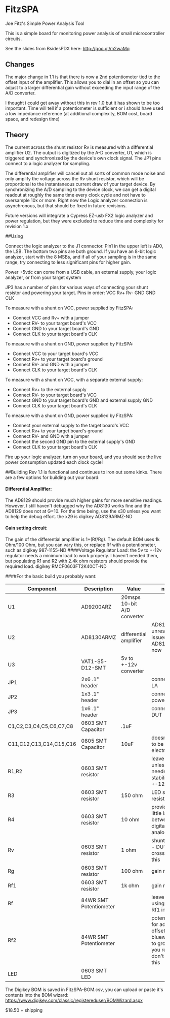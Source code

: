FitzSPA
=======

Joe Fitz's Simple Power Analysis Tool

This is a simple board for monitoring power analysis of small microcontroller circuits.

See the slides from BsidesPDX here: http://goo.gl/m2waMq

## Changes
The major change in 1.1 is that there is now a 2nd potentiometer tied to the offset input of the amplifier. This allows you to dial in an offset so you can adjust to a larger differential gain without exceeding the input range of the A/D converter.

I thought i could get away without this in rev 1.0 but it has shown to be too important. Time will tell if a potentiometer is sufficient or i should have used a low impedance reference (at additional complexity, BOM cost, board space, and redesign time)

## Theory

The current across the shunt resistor Rv is measured with a differential amplifier U2. The output is digitized by the A-D converter, U1, which is triggered and synchronized by the device's own clock signal. The JP1 pins connect to a logic analyzer for sampling.

The differential amplifier will cancel out all sorts of common mode noise and only amplify the voltage across the Rv shunt resistor, which will be proportional to the instantaneous current draw of your target device. By synchronizing the A/D sampling to the device clock, we can get a digital readout at roughly the same time every clock cycle and not have to oversample 10x or more. Right now the Logic analyzer connection is asynchronous, but that should be fixed in future revisions.

Future versions will integrate a Cypress EZ-usb FX2 logic analyzer and power regulation, but they were excluded to reduce time and complexity for revision 1.x

##Using

Connect the logic analyzer to the J1 connector. Pin1 in the upper left is AD0, the LSB. The bottom two pins are both ground. If you have an 8-bit logic analyzer, start with the 8 MSBs, and if all of your sampling is in the same range, try connecting to less significant pins for higher gain.

Power +5vdc can come from a USB cable, an external supply, your logic analyzer, or from your target system

JP3 has a number of pins for various ways of connecting your shunt resistor and powering your target. Pins in order: VCC  Rv+  Rv-  GND  GND  CLK

To measure with a shunt on VCC, power supplied by FitzSPA:
* Connect VCC and Rv+ with a jumper
* Connect RV- to your target board's VCC
* Connect GND to your target board's GND
* Connect CLK to your target board's CLK

To measure with a shunt on GND, power supplied by FitzSPA:
* Connect VCC to your target board's VCC
* Connect Rv+ to your target board's ground
* Connect RV- and GND with a jumper
* Connect CLK to your target board's CLK

To measure with a shunt on VCC, with a separate external supply:
* Connect Rv+ to the external supply
* Connect RV- to your target board's VCC
* Connect GND to your target board's GND and external supply GND
* Connect CLK to your target board's CLK

To measure with a shunt on GND, power supplied by FitzSPA:
* Connect your external supply to the target board's VCC
* Connect Rv+ to your target board's ground
* Connect RV- and GND with a jumper
* Connect the second GND pin to the external supply's GND
* Connect CLK to your target board's CLK

Fire up your logic analyzer, turn on your board, and you should see the live power consumption updated each clock cycle!

##Building
Rev 1.1 is functional and continues to iron out some kinks. There are a few options for building out your board:

#### Differential Amplifier:
The AD8129 should provide much higher gains for more sensitive readings. However, I still haven't debugged why the AD8130 works fine and the AD8129 does not at G=10. For the time being, use the x30 unless you want to help the debug effort. the x29 is digikey AD8129ARMZ-ND
#### Gain setting circuit:
The gain of the differential amplifier is 1+(Rf/Rg). The default BOM uses 1k Ohm/100 Ohm, but you can vary this, or replace Rf with a potentiometer, such as digikey 987-1155-ND
####Voltage Regulator Load:
the 5v to +-12v regulator needs a minimum load to work properly. I haven't needed them, but populating R1 and R2 with 2.4k ohm resistors should provide the required load. digikey RMCF0603FT2K40CT-ND

####For the basic build you probably want:

Component | Description | Value | notes | Digikey | Price
--- | --- | --- | --- | --- | ---
U1 | AD9200ARZ | 20msps 10-bit A/D converter | | AD9200ARSZ-ND | 5.83
U2 | AD8130ARMZ | differential amplifier | AD8129 - unresolved issues. use AD8130 for now | AD8130ARMZ-ND | 4.06
U3 | VAT1-S5-D12-SMT | 5v to +-12v converter | | 102-1386-1-ND | 5.51
JP1 | 2x6 .1" header | | connects to LA | S1012EC-40-ND	| 0.51
JP2 | 1x3 .1" header | | connects ot power/ground | same as jp1 |
JP3 | 1x6 .1" header | | connects ot DUT | same as jp1 |
C1,C2,C3,C4,C5,C6,C7,C8 | 0603 SMT Capacitor | .1uF | | 587-1240-1-ND	| 0.10
C11,C12,C13,C14,C15,C16 | 0805 SMT Capacitor | 10uF | doesn't need to be electrolytic | 587-1295-1-ND | 0.25
R1,R2 | 0603 SMT resistor |  | leave empty unless needed to stabilize +-12v output |
R3 | 0603 SMT resistor | 150 ohm | LED series resistor | RMCF0603FT150RCT-ND | 0.04
R4 | 0603 SMT resistor | 10 ohm | provides a little isolation between digital and analog VCC | RMCF0603FT10R0CT-ND | 0.04
Rv | 0603 SMT resistor | 1 ohm | shunt resistor - DUT power crosses over this | RMCF0603FT1R00CT-ND	| 0.04 
Rg | 0603 SMT resistor | 100 ohm | gain resistor | RMCF0603FT100RCT-ND | 0.04
Rf1 | 0603 SMT resistor | 1k ohm | gain resistor | RMCF0603FT1K00CT-ND | 0.04
Rf | 84WR SMT Potentiometer |  | leave empty if using fixed Rf1 instead |
Rf2 | 84WR SMT Potentiometer |  | potentiometer for adjusting offset bluewire pin 4 to ground if you really don't want this |
LED | 0603 SMT LED | | | 475-2558-1-ND	| 0.09

The Digikey BOM is saved in FitzSPA-BOM.csv, you can upload or paste it's contents into the BOM wizard: https://www.digikey.com/classic/registereduser/BOMWizard.aspx

$18.50 + shipping
